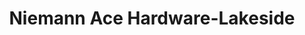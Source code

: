 ---
title: "Niemann Ace Hardware-Lakeside"
url: /madison/niemann-ace-hardware-lakeside/
shop: Baumarkt
---